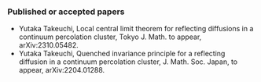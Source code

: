 ### Published or accepted papers
- Yutaka Takeuchi, Local central limit theorem for reflecting diffusions in a continuum percolation cluster, Tokyo J. Math. to appear, arXiv:2310.05482.
- Yutaka Takeuchi, Quenched invariance principle for a reflecting diffusion in a continuum percolation cluster, J. Math. Soc. Japan, to appear, arXiv:2204.01288.

